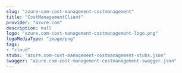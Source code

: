 ```yaml
---
slug: "azure-com-cost-management-costmanagement"
title: "CostManagementClient"
provider: "azure.com"
description: null
logo: "azure.com-cost-management-costmanagement-logo.png"
logoMediaType: "image/png"
tags:
- "cloud"
stubs: "azure.com-cost-management-costmanagement-stubs.json"
swagger: "azure.com-cost-management-costmanagement-swagger.json"
---
```

